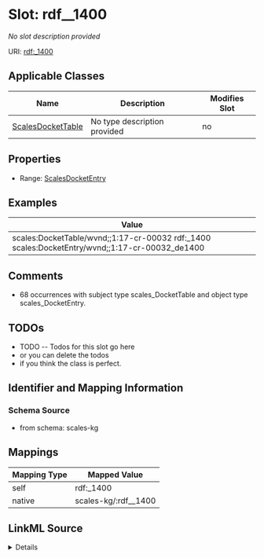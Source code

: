 

# Slot: rdf__1400


_No slot description provided_





URI: [rdf:_1400](http://www.w3.org/1999/02/22-rdf-syntax-ns#_1400)



<!-- no inheritance hierarchy -->





## Applicable Classes

| Name | Description | Modifies Slot |
| --- | --- | --- |
| [ScalesDocketTable](../classes/ScalesDocketTable.md) | No type description provided |  no  |







## Properties

* Range: [ScalesDocketEntry](../classes/ScalesDocketEntry.md)






## Examples

| Value |
| --- |
| scales:DocketTable/wvnd;;1:17-cr-00032 rdf:_1400 scales:DocketEntry/wvnd;;1:17-cr-00032_de1400 |

## Comments

* 68 occurrences with subject type scales_DocketTable and object type scales_DocketEntry.

## TODOs

* TODO -- Todos for this slot go here
* or you can delete the todos
* if you think the class is perfect.

## Identifier and Mapping Information







### Schema Source


* from schema: scales-kg




## Mappings

| Mapping Type | Mapped Value |
| ---  | ---  |
| self | rdf:_1400 |
| native | scales-kg/:rdf__1400 |




## LinkML Source

<details>
```yaml
name: rdf__1400
description: No slot description provided
todos:
- TODO -- Todos for this slot go here
- or you can delete the todos
- if you think the class is perfect.
comments:
- 68 occurrences with subject type scales_DocketTable and object type scales_DocketEntry.
examples:
- value: scales:DocketTable/wvnd;;1:17-cr-00032 rdf:_1400 scales:DocketEntry/wvnd;;1:17-cr-00032_de1400
from_schema: scales-kg
rank: 1000
slot_uri: rdf:_1400
alias: rdf__1400
domain_of:
- scales_DocketTable
range: scales_DocketEntry

```
</details>